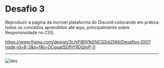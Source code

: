 # Desafio 3
Reproduzir a página da incrível plataforma do Discord colocando em prática todos os conceitos aprendidos até aqui, principalmente sobre Responsividade no CSS.

https://www.figma.com/design/3rJyFjB0j1kENCQSxIZIA6/Desafios-DIO?node-id=8-2&p=f&t=OCguatSDfhY9DQmP-0

---

![des](https://github.com/user-attachments/assets/0bc3b2f7-61ae-4e82-8e4a-c83655e1e639)

